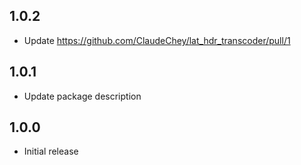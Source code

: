 ## 1.0.2

- Update https://github.com/ClaudeChey/lat_hdr_transcoder/pull/1

## 1.0.1

- Update package description

## 1.0.0

- Initial release
